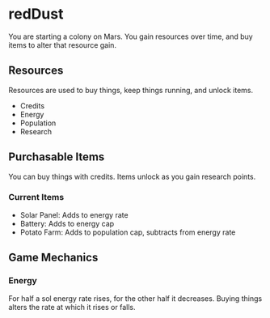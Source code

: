 # redDust
You are starting a colony on Mars. You gain resources over time, and buy items to alter that resource gain.

## Resources
Resources are used to buy things, keep things running, and unlock items.
- Credits
- Energy
- Population
- Research

## Purchasable Items
You can buy things with credits. Items unlock as you gain research points.
### Current Items
- Solar Panel: Adds to energy rate
- Battery: Adds to energy cap
- Potato Farm: Adds to population cap, subtracts from energy rate

## Game Mechanics
### Energy
For half a sol energy rate rises, for the other half it decreases. Buying things alters the rate at which it rises or falls.